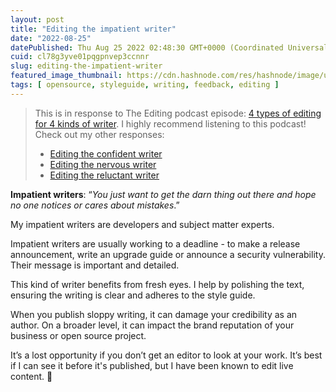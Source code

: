 ```yaml
---
layout: post
title: "Editing the impatient writer"
date: "2022-08-25"
datePublished: Thu Aug 25 2022 02:48:30 GMT+0000 (Coordinated Universal Time)
cuid: cl78g3yve01pqgpnvep3ccnnr
slug: editing-the-impatient-writer
featured_image_thumbnail: https://cdn.hashnode.com/res/hashnode/image/unsplash/Ap0kpmv6bCY/upload/v1661395530068/2F4otTxfO.jpeg
tags: [ opensource, styleguide, writing, feedback, editing ]
---
```


> This is in response to The Editing podcast episode: [4 types of editing for 4 kinds of  writer](https://theeditingpodcast.captivate.fm/episode/kinds-of-writer). I highly recommend listening to this podcast!   
> Check out my other responses:
> - [Editing the confident writer](https://flicstar.hashnode.dev/editing-the-confident-writer)
> - [Editing the nervous writer](https://flicstar.hashnode.dev/editing-the-nervous-writer)
> - [Editing the reluctant writer](https://flicstar.hashnode.dev/editing-the-reluctant-writer)

**Impatient writers**: “*You just want to get the darn thing out there and hope no one notices or cares about mistakes*.” 

My impatient writers are developers and subject matter experts. 

Impatient writers are usually working to a deadline - to make a release announcement, write an upgrade guide or announce a security vulnerability. Their message is important and detailed. 

This kind of writer benefits from fresh eyes. I help by polishing the text, ensuring the writing is clear and adheres to the style guide. 

When you publish sloppy writing, it can damage your credibility as an author. On a broader level, it can impact the brand reputation of your business or open source project. 

It’s a lost opportunity if you don’t get an editor to look at your work. It’s best if I can see it before it's published, but I have been known to edit live content. 🙈


